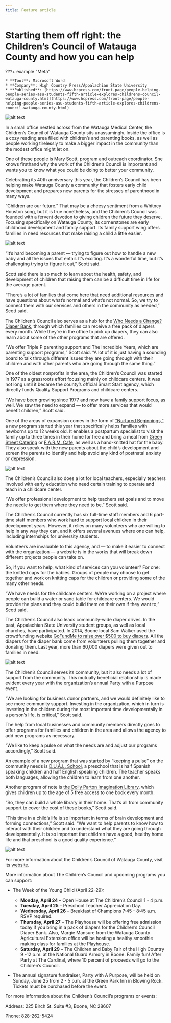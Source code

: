 ```yaml
---
title: Feature article
---
```


# Starting them off right: the Children’s Council of Watauga County and how you can help

???+ example "Meta"

    * **Tool**: Microsoft Word
    * **Company**: High Country Press/Appalachian State University
    * **Published**: [https://www.hcpress.com/front-page/people-helping-people-series-asu-students-fifth-article-explores-childrens-council-watauga-county.html](https://www.hcpress.com/front-page/people-helping-people-series-asu-students-fifth-article-explores-childrens-council-watauga-county.html)

![alt text](../assets/images/image-11.png)

In a small office nestled across from the Watauga Medical Center, the Children’s Council of Watauga County sits unassumingly. Inside the office is a cozy reading area filled with children’s and parenting books, as well as people working tirelessly to make a bigger impact in the community than the modest office might let on.

One of these people is Mary Scott, program and outreach coordinator. She knows firsthand why the work of the Children’s Council is important and wants you to know what you could be doing to better your community.

Celebrating its 40th anniversary this year, the Children’s Council has been helping make Watauga County a community that fosters early child development and prepares new parents for the stresses of parenthood in many ways.  

“Children are our future.” That may be a cheesy sentiment from a Whitney Houston song, but it is true nonetheless, and the Children’s Council was founded with a fervent devotion to giving children the future they deserve. Focusing specifically on Watauga County, its cornerstones are early childhood development and family support. Its family support wing offers families in need resources that make raising a child a little easier.

![alt text](../assets/images/image-12.png)

“It’s hard becoming a parent — trying to figure out how to handle a new baby and all the issues that entail. It’s exciting. It’s a wonderful time, but it’s challenging trying to figure it out,” Scott said.

Scott said there is so much to learn about the health, safety, and development of children that raising them can be a difficult time in life for the average parent.

“There’s a lot of families that come here that need additional resources and have questions about what’s normal and what’s not normal. So, we try to connect them with our services and others in the community as needed,” Scott said.  

The Children’s Council also serves as a hub for the [Who Needs a Change? Diaper Bank](https://sites.google.com/site/whoneedsachange/home), through which families can receive a free pack of diapers every month. While they’re in the office to pick up diapers, they can also learn about some of the other programs that are offered.

“We offer Triple P parenting support and The Incredible Years, which are parenting support programs,” Scott said. “A lot of it is just having a sounding board to talk through different issues they are going through with their children and with other parents who are going through the same thing.”

One of the oldest nonprofits in the area, the Children’s Council was started in 1977 as a grassroots effort focusing mainly on childcare centers. It was not long until it became the county’s official Smart Start agency, which directly funds Quality Support Programs and childcare centers.

“We have been growing since 1977 and now have a family support focus, as well. We saw the need to expand — to offer more services that would benefit children,” Scott said.

One of the areas of expansion comes in the form of [“Nurtured Beginnings,”](http://www.thechildrenscouncil.org/nurtured-beginnings.html) a new program started this year that specifically helps families with newborns up to 12 weeks old. It enables a postpartum specialist to visit the family up to three times in their home for free and bring a meal from [Green Street Catering](http://www.greenstreetcatering.org/) or [F.A.R.M. Cafe](http://farmcafe.org/), as well as a hand-knitted hat for the baby. They also speak with the new parents about the child’s development and screen the parents to identify and help avoid any kind of postnatal anxiety or depression.

![alt text](../assets/images/image-13.png)

The Children’s Council also does a lot for local teachers, especially teachers involved with early education who need certain training to operate and teach in a childcare center.

“We offer professional development to help teachers set goals and to move the needle to get them where they need to be,” Scott said.

The Children’s Council currently has six full-time staff members and 6 part-time staff members who work hard to support local children in their development years. However, it relies on many volunteers who are willing to help in any way they can, and it offers several avenues where one can help, including internships for university students.

Volunteers are invaluable to this agency, and — to make it easier to connect with the organization — a website is in the works that will break down different projects people can take on.

So, if you want to help, what kind of services can you volunteer? For one: the knitted caps for the babies. Groups of people may choose to get together and work on knitting caps for the children or providing some of the many other needs.

“We have needs for the childcare centers. We’re working on a project where people can build a water or sand table for childcare centers. We would provide the plans and they could build them on their own if they want to,” Scott said.

The Children’s Council also leads community-wide diaper drives. In the past, Appalachian State University student groups, as well as local churches, have participated. In 2014, Boone local Sam Walker used the crowdfunding website [GoFundMe to raise over $500 to buy diapers](https://www.gofundme.com/7v3n0s). All the diapers for the diaper bank come from volunteers pulling them together and donating them. Last year, more than 60,000 diapers were given out to families in need.

![alt text](../assets/images/image-14.png)

The Children’s Council serves its community, but it also needs a lot of support from the community. This mutually beneficial relationship is made evident every year with the organization’s annual Party with a Purpose event.

“We are looking for business donor partners, and we would definitely like to see more community support. Investing in the organization, which in turn is investing in the children during the most important time developmentally in a person’s life, is critical,” Scott said.

The help from local businesses and community members directly goes to offer programs for families and children in the area and allows the agency to add new programs as necessary.

“We like to keep a pulse on what the needs are and adjust our programs accordingly,” Scott said.

An example of a new program that was started by “keeping a pulse” on the community needs is [D.U.A.L. School](http://www.thechildrenscouncil.org/dual-school.html), a preschool that is half Spanish speaking children and half English speaking children. The teacher speaks both languages, allowing the children to learn from one another.

Another program of note is [the Dolly Parton Imagination Library](https://imaginationlibrary.com/), which gives children up to the age of 5 free access to one book every month.

“So, they can build a whole library in their home. That’s all from community support to cover the cost of these books,” Scott said.

“This time in a child’s life is so important in terms of brain development and forming connections,” Scott said. “We want to help parents to know how to interact with their children and to understand what they are going through developmentally. It is so important that children have a good, healthy home life and that preschool is a good quality experience.”

![alt text](../assets/images/image-15.png)

For more information about the Children’s Council of Watauga County, visit its [website](http://www.thechildrenscouncil.org/).

More information about The Children’s Council and upcoming programs you can support:

* The Week of the Young Child (April 22-29):

    * **Monday, April 24** – Open House at The Children’s Council 1 - 4 p.m.
    * **Tuesday, April 25** – Preschool Teacher Appreciation Day.
    * **Wednesday, April 26** – Breakfast of Champions 7:45 - 8:45 a.m.  RSVP required.
    * **Thursday, April 27** – The Playhouse will be offering free admission today if you bring in a pack of diapers for the Children’s Council Diaper Bank. Also, Margie Mansure from the Watauga County Agricultural Extension office will be hosting a healthy smoothie making class for families at the Playhouse.  
    * **Saturday, April 29** – The Children and Baby Fair of the High Country 9 -12 p.m. at the National Guard Armory in Boone.  Family fun! After Party at The Cardinal, where 10 percent of proceeds will go to the Children’s Council.

* The annual signature fundraiser, Party with A Purpose, will be held on Sunday, June 25 from 2 - 5 p.m. at the Green Park Inn in Blowing Rock. Tickets must be purchased before the event.  

For more information about the Children’s Council’s programs or events:

Address: 225 Birch St. Suite #3, Boone, NC 28607

Phone: 828-262-5424
